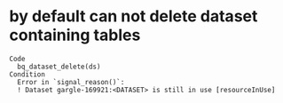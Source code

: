 # by default can not delete dataset containing tables

    Code
      bq_dataset_delete(ds)
    Condition
      Error in `signal_reason()`:
      ! Dataset gargle-169921:<DATASET> is still in use [resourceInUse] 

